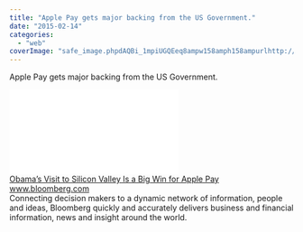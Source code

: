 ```yaml
---
title: "Apple Pay gets major backing from the US Government."
date: "2015-02-14"
categories: 
  - "web"
coverImage: "safe_image.phpdAQBi_1mpiUGQEeq8ampw158amph158ampurlhttp://media.gotraffic.net/images/ilfglKb0lHdw/v14/-1x-1.jpg"
---
```


Apple Pay gets major backing from the US Government.  
  
[![](images/safe_image.php?d=AQBi_1mpiUGQEeq8&w=158&h=158&url=http%3A%2F%2Fmedia.gotraffic.net%2Fimages%2FilfglKb0lHdw%2Fv14%2F-1x-1.jpg)](http://l.facebook.com/l.php?u=http%3A%2F%2Fwww.bloomberg.com%2Fnews%2Farticles%2F2015-02-13%2Fobama-s-visit-to-silicon-valley-is-a-big-win-for-apple-pay&h=DAQEp3sOX&s=1)  
[Obama’s Visit to Silicon Valley Is a Big Win for Apple Pay](http://l.facebook.com/l.php?u=http%3A%2F%2Fwww.bloomberg.com%2Fnews%2Farticles%2F2015-02-13%2Fobama-s-visit-to-silicon-valley-is-a-big-win-for-apple-pay&h=DAQEp3sOX&s=1)  
www.bloomberg.com  
Connecting decision makers to a dynamic network of information, people and ideas, Bloomberg quickly and accurately delivers business and financial information, news and insight around the world.
